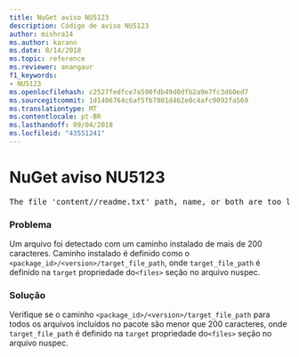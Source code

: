 ```yaml
---
title: NuGet aviso NU5123
description: Código de aviso NU5123
author: mishra14
ms.author: karann
ms.date: 8/14/2018
ms.topic: reference
ms.reviewer: anangaur
f1_keywords:
- NU5123
ms.openlocfilehash: c2527fedfce7a590fdb49d0dfb2a9e7fc3d60ed7
ms.sourcegitcommit: 1d1406764c6af5fb7801d462e0c4afc9092fa569
ms.translationtype: MT
ms.contentlocale: pt-BR
ms.lasthandoff: 09/04/2018
ms.locfileid: "43551241"
---
```

# <a name="nuget-warning-nu5123"></a>NuGet aviso NU5123
<pre>The file 'content/<LongPath>/readme.txt' path, name, or both are too long. Your package might not work without long file path support. Please shorten the file path or file name.</pre>

### <a name="issue"></a>Problema

Um arquivo foi detectado com um caminho instalado de mais de 200 caracteres. Caminho instalado é definido como o `<package_id>/<version>/target_file_path`, onde `target_file_path` é definido na `target` propriedade do`<files>` seção no arquivo nuspec.


### <a name="solution"></a>Solução

Verifique se o caminho `<package_id>/<version>/target_file_path` para todos os arquivos incluídos no pacote são menor que 200 caracteres, onde `target_file_path` é definido na `target` propriedade do`<files>` seção no arquivo nuspec.

